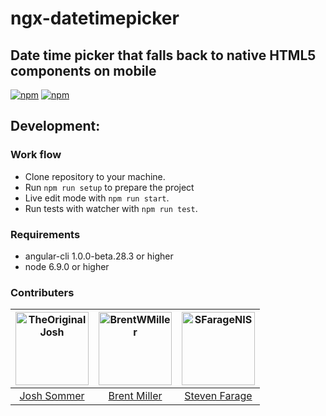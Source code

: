 # ngx-datetimepicker
## Date time picker that falls back to native HTML5 components on mobile

[![npm](https://img.shields.io/npm/v/ngx-datetimepicker.svg)](https://www.npmjs.com/package/ngx-datetimepicker)
[![npm](https://img.shields.io/npm/dt/ngx-datetimepicker.svg?label=npm%20downloads)](https://www.npmjs.com/package/ngx-datetimepicker)



## Development:

### Work flow

* Clone repository to your machine.
* Run `npm run setup` to prepare the  project
* Live edit mode with `npm run start`.
* Run tests with watcher with `npm run test`.

### Requirements

* angular-cli 1.0.0-beta.28.3 or higher
* node 6.9.0 or higher

### Contributers

[<img alt="TheOriginalJosh" src="https://avatars.githubusercontent.com/u/1486275?v=3&s=117" width="117">](https://github.com/TheOriginalJosh) | [<img alt="BrentWMiller" src="https://avatars.githubusercontent.com/u/13574057?v=3&s=117" width="117">](https://github.com/BrentWMiller)| [<img alt="SFarageNIS" src="https://avatars.githubusercontent.com/u/1518056?v=3&s=117" width="117">](https://github.com/SFarageNIS)
:---: |:---: |:---: |
[Josh Sommer](https://github.com/TheOriginalJosh) |[Brent Miller](https://github.com/BrentWMiller) |[Steven Farage](https://github.com/SFarageNIS)